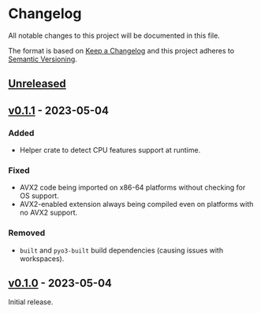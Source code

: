 # Changelog
All notable changes to this project will be documented in this file.

The format is based on [Keep a Changelog](http://keepachangelog.com/en/1.0.0/)
and this project adheres to [Semantic Versioning](http://semver.org/spec/v2.0.0.html).


## [Unreleased]
[Unreleased]: https://github.com/althonos/lightmotif/compare/v0.1.0...HEAD


## [v0.1.1] - 2023-05-04
[v0.1.1]: https://github.com/althonos/lightmotif/compare/v0.1.0...v0.1.1

### Added
- Helper crate to detect CPU features support at runtime.

### Fixed
- AVX2 code being imported on x86-64 platforms without checking for OS support.
- AVX2-enabled extension always being compiled even on platforms with no AVX2 support.

### Removed
- `built` and `pyo3-built` build dependencies (causing issues with workspaces).


## [v0.1.0] - 2023-05-04
[v0.1.0]: https://github.com/althonos/lightmotif/compare/4ccf9596b7...v0.1.0

Initial release.

